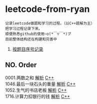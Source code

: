 # leetcode-from-ryan

    记录leetcode做题和学习的过程。（以C++题解为主）
    把学习过程记录下来。
    顺便熟悉github的使用~o(*￣▽￣*)ブ
    目前整体结构还在构建和完善中

1. [按题目序号记录](https://github.com/RyanZxy/leetcode-from-ryan/blob/main/README.md#no-order) 

## NO. Order

0001.两数之和  [解析](https://www.lofter.com/blog/ryanzxy)  [C++](https://github.com/RyanZxy/leetcode-from-ryan/blob/main/C%2B%2B/0001.cpp)  
1046.最后一块石头的重量  [解析]()  [C++](https://github.com/RyanZxy/leetcode-from-ryan/blob/main/C%2B%2B/1046.cpp)  
1052.生气的书店老板  [解析]()  [C++](https://github.com/RyanZxy/leetcode-from-ryan/blob/main/C%2B%2B/1052.cpp)  
1716.计算力扣银行的钱 [解析](https://leetcode-cn.com/problems/calculate-money-in-leetcode-bank/solution/ban-bao-li-xun-huan-qiu-jie-ji-suan-dang-8ion/)  [C++](https://github.com/RyanZxy/leetcode-from-ryan/blob/main/C%2B%2B/1716.cpp)